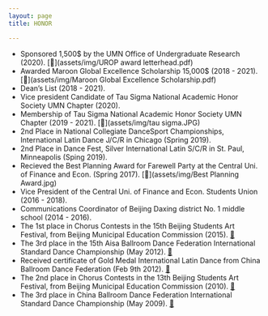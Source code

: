 ```yaml
---
layout: page
title: HONOR

---
```


* Sponsored 1,500$ by the UMN Office of Undergraduate Research (2020). [📄](assets/img/UROP award letterhead.pdf) 
* Awarded Maroon Global Excellence Scholarship 15,000$ (2018 - 2021). [📄](assets/img/Maroon Global Excellence Scholarship.pdf)
* Dean’s List (2018 - 2021).
* Vice president Candidate of Tau Sigma National Academic Honor Society UMN Chapter (2020).
* Membership of Tau Sigma National Academic Honor Society UMN Chapter (2019 - 2021). [📄](assets/img/tau sigma.JPG)
* 2nd Place in National Collegiate DanceSport Championships, International Latin Dance J/C/R in Chicago (Spring 2019). 
* 2nd Place in Dance Fest, Silver International Latin S/C/R in St. Paul, Minneapolis (Sping 2019).
* Recieved the Best Planning Award for Farewell Party at the Central Uni. of Finance and Econ. (Spring 2017). [📄](assets/img/Best Planning Award.jpg)
* Vice President of the Central Uni. of Finance and Econ. Students Union (2016 - 2018).
* Communications Coordinator of Beijing Daxing district No. 1 middle school (2014 - 2016).
* The 1st place in Chorus Contests in the 15th Beijing Students Art Festival, from Beijing Municipal Education Commission (2015). [📄](assets/img/15chorus.jpg)
* The 3rd place in the 15th Aisa Ballroom Dance Federation International Standard Dance Championship (May 2012). [📄](assets/img/abdf2.jpg)
* Received certificate of Gold Medal International Latin Dance from China Ballroom Dance Federation (Feb 9th 2012). [📄](assets/img/gold.jpg)
* The 2nd place in Chorus Contests in the 13th Beijing Students Art Festival, from Beijing Municipal Education Commission (2010). [📄](assets/img/13chorus.jpg)
* The 3rd place in China Ballroom Dance Federation International Standard Dance Championship (May 2009). [📄](assets/img/2009cbdf.jpg)

